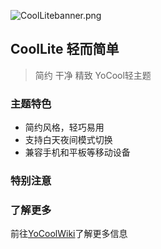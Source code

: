 ﻿![CoolLitebanner.png](https://)
## CoolLite 轻而简单
> 简约 干净 精致 YoCool轻主题

### 主题特色
* 简约风格，轻巧易用
* 支持白天夜间模式切换
* 兼容手机和平板等移动设备

### 特别注意


### 了解更多
 前往[YoCoolWiki](https://github.com/A-kirami/YoCool/wiki)了解更多信息
